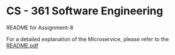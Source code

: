 <h1>CS - 361 Software Engineering</h1>
README for Assignment-8

For a detailed explanation of the Microservice, please refer to the [README.pdf](./README.pdf)
